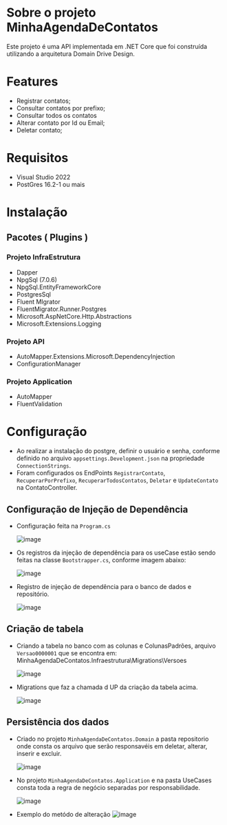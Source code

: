 # Sobre o projeto MinhaAgendaDeContatos

Este projeto é uma API implementada em .NET Core que foi construída utilizando a arquitetura Domain Drive Design.


# Features

- Registrar contatos;
- Consultar contatos por prefixo;
- Consultar todos os contatos
- Alterar contato por Id ou Email;
- Deletar contato;


# Requisitos
  
* Visual Studio 2022
* PostGres 16.2-1 ou mais


# Instalação
  
## Pacotes ( Plugins )

### Projeto InfraEstrutura
  * Dapper
  * NpgSql (7.0.6)
  * NpgSql.EntityFrameworkCore
  * PostgresSql
  * Fluent MIgrator
  * FluentMigrator.Runner.Postgres
  * Microsoft.AspNetCore.Http.Abstractions
  * Microsoft.Extensions.Logging

### Projeto API 
  * AutoMapper.Extensions.Microsoft.DependencyInjection
  * ConfigurationManager

### Projeto Application
  * AutoMapper
  * FluentValidation

# Configuração
* Ao realizar a instalação do postgre, definir o usuário e senha, conforme definido no arquivo `appsettings.Development.json` na propriedade `ConnectionStrings`.
* Foram configurados os EndPoints `RegistrarContato`, `RecuperarPorPrefixo`, `RecuperarTodosContatos`, `Deletar` e `UpdateContato` na ContatoController.

## Configuração de Injeção de Dependência
* Configuração feita na `Program.cs`

  ![image](https://github.com/DenisJesusBatista/FIAP_MinhaAgendaDeContatos_FASE1/assets/52789764/4cacdb4e-10dd-475c-baf3-a7b356be78f8)

* Os registros da injeção de dependência para os useCase estão sendo feitas na classe `Bootstrapper.cs`, conforme imagem abaixo:

  ![image](https://github.com/DenisJesusBatista/FIAP_MinhaAgendaDeContatos_FASE1/assets/52789764/2153ec77-f4ea-4912-a712-3043ec918610)

* Registro de injeção de dependência para o banco de dados e repositório.

  ![image](https://github.com/DenisJesusBatista/FIAP_MinhaAgendaDeContatos_FASE1/assets/52789764/e486068c-1dae-487d-b428-7c2a88ef1698)

## Criação de tabela

* Criando a tabela no banco com as colunas e ColunasPadrões, arquivo `Versao0000001` que se encontra em: MinhaAgendaDeContatos.Infraestrutura\Migrations\Versoes

  ![image](https://github.com/DenisJesusBatista/FIAP_MinhaAgendaDeContatos_FASE1/assets/52789764/8452b12d-1f45-4c80-b4d1-3ae271bebe17)


 * Migrations que faz a chamada d UP da criação da tabela acima.

   ![image](https://github.com/DenisJesusBatista/FIAP_MinhaAgendaDeContatos_FASE1/assets/52789764/6d6b6d07-b1f2-4638-b1ba-1f27a5823b10)

## Persistência dos dados
* Criado no projeto `MinhaAgendaDeContatos.Domain` a pasta repositorio onde consta os arquivo que serão responsavéis em deletar, alterar, inserir e excluir.

  ![image](https://github.com/DenisJesusBatista/FIAP_MinhaAgendaDeContatos_FASE1/assets/52789764/c6db1c2e-fe33-484d-a3e9-aa9aa94857b2)

* No projeto `MinhaAgendaDeContatos.Application` e na pasta UseCases consta toda a regra de negócio separadas por responsabilidade.
 
    ![image](https://github.com/DenisJesusBatista/FIAP_MinhaAgendaDeContatos_FASE1/assets/52789764/c2540ebe-6a73-4283-bcf1-0dd8afdace41)

* Exemplo do metódo de alteração
  ![image](https://github.com/DenisJesusBatista/FIAP_MinhaAgendaDeContatos_FASE1/assets/52789764/a2b3461a-c897-4dad-9a14-f5f645848f59)

 


   

